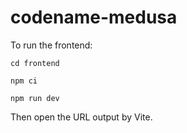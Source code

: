 # codename-medusa

To run the frontend:

```
cd frontend

npm ci

npm run dev
```

Then open the URL output by Vite.
